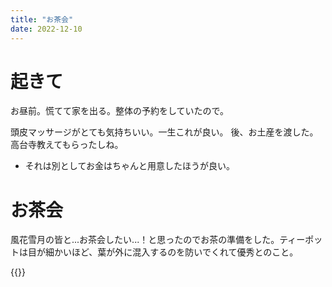 ```yaml
---
title: "お茶会"
date: 2022-12-10
---
```


# 起きて
お昼前。慌てて家を出る。整体の予約をしていたので。

頭皮マッサージがとても気持ちいい。一生これが良い。
後、お土産を渡した。高台寺教えてもらったしね。
- それは別としてお金はちゃんと用意したほうが良い。

# お茶会
風花雪月の皆と...お茶会したい...！と思ったのでお茶の準備をした。ティーポットは目が細かいほど、葉が外に混入するのを防いでくれて優秀とのこと。

{{<tweet user="dango_bot" id="1601588723598381058">}}